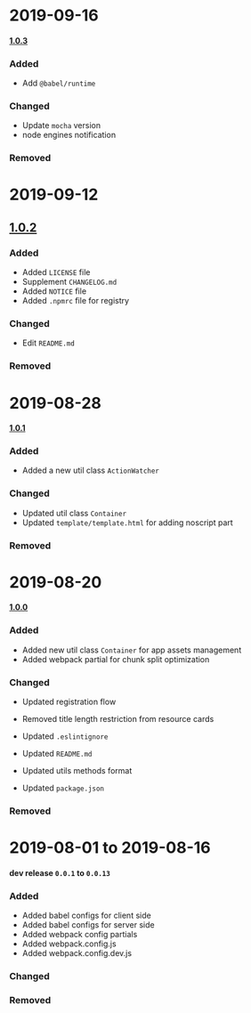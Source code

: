 <!-- 
# yyyy-mm-dd

#### Unreleased | [x.x.x]()

### Added
- Added ...
### Changed
- Updated ...
### Removed
- Removed ...
 -->
# 2019-09-16

#### [1.0.3](https://github.com/1846689910/funny-react-app-archetype/commit/0e377b7bad9f99b66c84ce03da3565f187b2c42a)

### Added
- Add `@babel/runtime`
### Changed
- Update `mocha` version
- node engines notification
### Removed

# 2019-09-12

## [1.0.2](https://github.com/1846689910/funny-react-app-archetype/commit/b34a19ec5d5c62bd0656daee6281706a6a705e1e)
### Added
- Added `LICENSE` file
- Supplement `CHANGELOG.md`
- Added `NOTICE` file
- Added `.npmrc` file for registry
### Changed
- Edit `README.md`
### Removed

# 2019-08-28

#### [1.0.1](https://github.com/1846689910/funny-react-app-archetype/commit/1245b0834bad3b6cf9b0ebe59fd6f21303021084)
### Added
- Added a new util class `ActionWatcher`

### Changed
- Updated util class `Container`
- Updated `template/template.html` for adding noscript part
### Removed

# 2019-08-20

#### [1.0.0](https://github.com/1846689910/funny-react-app-archetype/commit/695725312b4c6a9874fe165de2ff0401dbf2082a)

### Added
- Added new util class `Container` for app assets management
- Added webpack partial for chunk split optimization

### Changed
- Updated registration flow
- Removed title length restriction from resource cards

- Updated `.eslintignore`
- Updated `README.md`
- Updated utils methods format
- Updated `package.json`

### Removed

# 2019-08-01 to 2019-08-16

#### dev release `0.0.1` to `0.0.13`

### Added
- Added babel configs for client side
- Added babel configs for server side
- Added webpack config partials
- Added webpack.config.js
- Added webpack.config.dev.js
### Changed

### Removed
